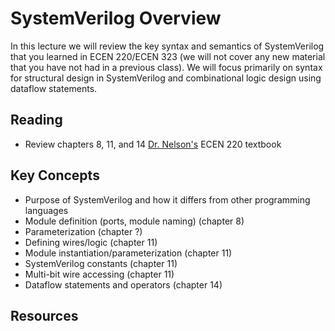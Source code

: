 # SystemVerilog Overview

In this lecture we will review the key syntax and semantics of SystemVerilog that you learned in ECEN 220/ECEN 323 (we will not cover any new material that you have not had in a previous class).
We will focus primarily on syntax for structural design in SystemVerilog and combinational logic design using dataflow statements.

<!-- Get them started on basic RTL SV design to complete first two labs -->

## Reading
  * Review chapters 8, 11, and 14 [Dr. Nelson's](https://www.amazon.com/Designing-Digital-Systems-SystemVerilog-v2-1-ebook/dp/B091BBVG4C/ref=sr_1_1?crid=3TUDSUSI1BURK&keywords=Designing+Digital+Systems+With+SystemVerilog+%28v2.1%29&qid=1662573889&s=digital-text&sprefix=designing+digital+systems+with+systemverilog+v2.1+%2Cdigital-text%2C89&sr=1-1) ECEN 220 textbook

## Key Concepts
* Purpose of SystemVerilog and how it differs from other programming languages
* Module definition (ports, module naming) (chapter 8)
* Parameterization (chapter ?)
* Defining wires/logic (chapter 11)
* Module instantiation/parameterization (chapter 11)
* SystemVerilog constants (chapter 11)
* Multi-bit wire accessing (chapter 11)
* Dataflow statements and operators (chapter 14)

## Resources
